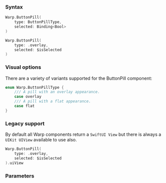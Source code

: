 

### Syntax

```swift example
Warp.ButtonPill(
    type: ButtonPillType,
    selected: Binding<Bool>
)
```
```swift example
Warp.ButtonPill(
    type: .overlay,
    selected: $isSelected
)
```
### Visual options

There are a variety of variants supported for the ButtonPill component:

```swift example
enum Warp.ButtonPillType {
    /// A pill with an overlay appearance.
    case overlay
    /// A pill with a flat appearance.
    case flat
}
```

### Legacy support

By default all Warp components return a `SwiftUI View` but there is always a `UIKit UIView` available to use also.

```swift example
Warp.ButtonPill(
    type: .overlay,
    selected: $isSelected
).uiView
```

### Parameters

<api-table type=iOS component="ButtonPill" />